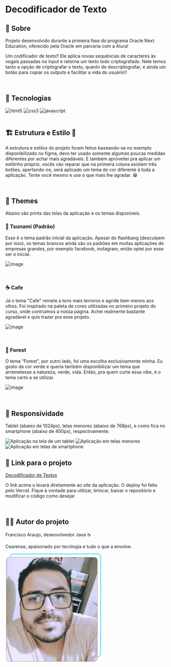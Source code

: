 <h1>Decodificador de Texto</h1>

<h2>📃 Sobre</h2>
<p>Projeto desenvolvido durante a primeira fase do programa Oracle Next Education, oferecido pela Oracle em parceria com a Alura!</p>
<p>Um codificador de texto!! Ele aplica novas sequências de caracteres às vogais passadas no input e retorna um texto todo criptografado. Nele temos tanto a opção de criptografar o texto, quanto de descriptografar, e ainda um botão para copiar os outputs e facilitar a vida do usuário!!</p>

<br>

## 🚀 Tecnologias

<div>
  <img alt="html5" src="https://img.shields.io/badge/HTML5-E34F26?style=for-the-badge&logo=html5&logoColor=white" />
  <img alt="css3" src="https://img.shields.io/badge/CSS3-1572B6?style=for-the-badge&logo=css3&logoColor=white" />
  <img alt="javascript" src="https://img.shields.io/badge/JavaScript-F7DF1E?style=for-the-badge&logo=javascript&logoColor=black" />
</div>

<br>

<h2>🏗 Estrutura e Estilo 📿</h2>
<p>A estrutura e estilos do projeto foram feitos baseando-se no exemplo disponibilizado no figma, devo ter usado somente algumas poucas medidas diferentes por achar mais agradáveis. E também aproveitei pra aplicar um estilinho próprio, vocês vão reparar que na primeira coluna existem três botões, apertando-os, será aplicado um tema de cor diferente à toda a aplicação. Tente você mesmo e use o que mais lhe agradar. 😁</p>

<br>

<h2>🎨 Themes</h2>
<p>Abaixo são prints das telas da aplicação e os temas disponíveis.</p>

<h3>🌊 Tsunami (Padrão)</h3>
<p>Esse é o tema padrão inicial da aplicação. Apesar do flashbang (desculpem por isso), os temas brancos ainda são os padrões em muitas aplicações de empresas grandes, por exemplo facebook, instagram, então optei por esse ser o inicial.</p>

![image](https://github.com/FranciscoAraujo95/decodificador-de-texto-alura-oracle/assets/89553117/2cc668fc-859b-480a-bb4d-5949fcf5fbef)

<br>
<h3>☕ Cafe</h3>
<p>Já o tema "Cafe" remete a tons mais terroros e agride bem menos aos olhos. Foi inspirado na paleta de cores utilizadas no primeiro projeto do curso, onde contruímos a nossa página. Achei realmente bastante agradável e quis trazer pra esse projeto.</p>

![image](https://github.com/FranciscoAraujo95/decodificador-de-texto-alura-oracle/assets/89553117/18105cc2-f9b3-4c9b-95d3-6bb298381b30)

<br>
<h3>🌲 Forest</h3>
<p>O tema "Forest", por outro lado, foi uma escolha exclusivamente minha. Eu gosto da cor verde e queria também disponibilizar um tema que arremetesse a natureza, verde, vida. Então, pra quem curte essa vibe, é o tema certo a se utilizar. </p>

![image](https://github.com/FranciscoAraujo95/decodificador-de-texto-alura-oracle/assets/89553117/339a4e26-63a3-41b0-bebe-b99673d95297)

<br>
<h2>📱 Responsividade</h2>
<p>Tablet (abaixo de 1024px), telas menores (abaixo de 768px), e como fica no smartphone (abaixo de 400px), respectivamente.</p>

<img src="https://github.com/FranciscoAraujo95/decodificador-de-texto-alura-oracle/assets/89553117/1d5c61e2-3c35-4237-ae23-b7385810567b" alt="Aplicação na tela de um tablet" width="260"/>
<img src="https://github.com/FranciscoAraujo95/decodificador-de-texto-alura-oracle/assets/89553117/dd522139-6962-4f9d-ab03-0f823d6e22e5" alt="Aplicação em telas menores" width="250"/>
<img src="https://github.com/FranciscoAraujo95/decodificador-de-texto-alura-oracle/assets/89553117/2c6e2a0b-f919-450c-a9d5-08add85debdb" alt="Aplicação em telas de smartphone" width="210"/>

<br>
<h2>🔗 Link para o projeto</h2>
<p><a href="https://decodificador-de-texto-alura-oracle-francisco-araujo.vercel.app/" target="self">Decodificador de Textos</a></p>
<p>O link acima o levará diretamente ao site da aplicação. O deploy foi feito pelo Vercel. Fique à vontade para utilizar, brincar, baixar o repositório e modificar o código como desejar.</p>

<br>
<h2>👨‍💻 Autor do projeto</h2>
<p class="title" >Francisco Araujo, desenvolvedor Java ☕</p>
<p>Cearense, apaixonado por tecnlogia e tudo o que a envolve. </p>
<img class="perfil" src="./assets/pf.png" alt="Foto de perfil do autor do projeto" width="300"/>
